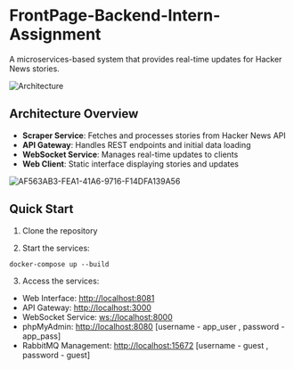 # FrontPage-Backend-Intern-Assignment

A microservices-based system that provides real-time updates for Hacker News stories.

![Architecture](https://github.com/user-attachments/assets/312c8221-3035-4949-aebc-60d030eb3d30)


## Architecture Overview

- **Scraper Service**: Fetches and processes stories from Hacker News API
- **API Gateway**: Handles REST endpoints and initial data loading
- **WebSocket Service**: Manages real-time updates to clients
- **Web Client**: Static interface displaying stories and updates


![AF563AB3-FEA1-41A6-9716-F14DFA139A56](https://github.com/user-attachments/assets/0d105d4d-7b74-4170-90da-661619e217c6)


## Quick Start

1. Clone the repository

2.  Start the services:

`docker-compose up --build`

3.  Access the services:

-   Web Interface: <http://localhost:8081>
-   API Gateway: <http://localhost:3000>
-   WebSocket Service: <ws://localhost:8000>
-   phpMyAdmin: <http://localhost:8080> [username - app_user , password - app_pass]
-   RabbitMQ Management: <http://localhost:15672> [username - guest , password - guest]
